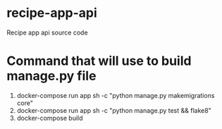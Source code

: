 # recipe-app-api
Recipe app api source code

# Command that will use to build manage.py file
1. docker-compose run app sh -c "python manage.py makemigrations core"
2. docker-compose run app sh -c "python manage.py test && flake8"
3. docker-compose build
